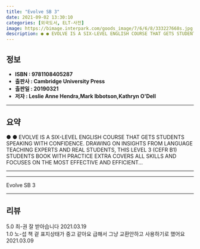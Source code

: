 ```yaml
---
title: "Evolve SB 3"
date: 2021-09-02 13:30:10
categories: [외국도서, ELT-사전]
image: https://bimage.interpark.com/goods_image/7/6/6/8/333227668s.jpg
description: ● ● EVOLVE IS A SIX-LEVEL ENGLISH COURSE THAT GETS STUDENTS SPEAKING WITH CONFIDENCE. DRAWING ON INSIGHTS FROM LANGUAGE TEACHING EXPERTS AND REAL STUDENTS, TH
---
```


## **정보**

- **ISBN : 9781108405287**
- **출판사 : Cambridge University Press**
- **출판일 : 20190321**
- **저자 : Leslie Anne Hendra,Mark Ibbotson,Kathryn O'Dell**

------



## **요약**

●  ●  EVOLVE IS A SIX-LEVEL ENGLISH COURSE THAT GETS STUDENTS SPEAKING WITH CONFIDENCE. DRAWING ON INSIGHTS FROM LANGUAGE TEACHING EXPERTS AND REAL STUDENTS, THIS LEVEL 3 (CEFR B1) STUDENTS BOOK WITH PRACTICE EXTRA COVERS ALL SKILLS AND FOCUSES ON THE MOST EFFECTIVE AND EFFICIENT... 

------



------


Evolve SB 3 

------


## **리뷰** 

5.0 최-권 잘 받아습니다 2021.03.19 <br/>1.0 노-섭 책 겉 표지상태가 중고 같아요
급해서 그냥 교환안하고 사용하기로 했어요 2021.03.09 <br/>